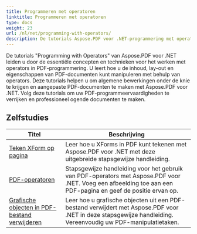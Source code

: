 ```yaml
---
title: Programmeren met operatoren
linktitle: Programmeren met operatoren
type: docs
weight: 23
url: /nl/net/programming-with-operators/
description: De tutorials Aspose.PDF voor .NET-programmering met operatoren leren u de essentiële technieken voor het werken met operatoren in PDF-programmering.
---
```


De tutorials "Programming with Operators" van Aspose.PDF voor .NET leiden u door de essentiële concepten en technieken voor het werken met operators in PDF-programmering. U leert hoe u de inhoud, lay-out en eigenschappen van PDF-documenten kunt manipuleren met behulp van operators. Deze tutorials helpen u om algemene bewerkingen onder de knie te krijgen en aangepaste PDF-documenten te maken met Aspose.PDF voor .NET. Volg deze tutorials om uw PDF-programmeervaardigheden te verrijken en professioneel ogende documenten te maken.

## Zelfstudies
| Titel | Beschrijving |
| --- | --- | 
| [Teken XForm op pagina](./draw-xform-on-page/) | Leer hoe u XForms in PDF kunt tekenen met Aspose.PDF voor .NET met deze uitgebreide stapsgewijze handleiding. |  
| [PDF-operatoren](./pdf-operators/) | Stapsgewijze handleiding voor het gebruik van PDF-operators met Aspose.PDF voor .NET. Voeg een afbeelding toe aan een PDF-pagina en geef de positie ervan op. |  
| [Grafische objecten in PDF-bestand verwijderen](./remove-graphics-objects/) | Leer hoe u grafische objecten uit een PDF-bestand verwijdert met Aspose.PDF voor .NET in deze stapsgewijze handleiding. Vereenvoudig uw PDF-manipulatietaken. |  